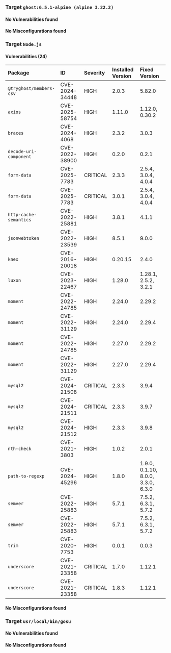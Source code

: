 
### Target `ghost:6.5.1-alpine (alpine 3.22.2)`
#### No Vulnerabilities found
#### No Misconfigurations found
### Target `Node.js`
#### Vulnerabilities (24)

| Package | ID | Severity | Installed Version | Fixed Version |
| :--- | :--- | :--- | :--- | :--- |
| `@tryghost/members-csv` | CVE-2024-34448 | HIGH | 2.0.3 | 5.82.0 |
| `axios` | CVE-2025-58754 | HIGH | 1.11.0 | 1.12.0, 0.30.2 |
| `braces` | CVE-2024-4068 | HIGH | 2.3.2 | 3.0.3 |
| `decode-uri-component` | CVE-2022-38900 | HIGH | 0.2.0 | 0.2.1 |
| `form-data` | CVE-2025-7783 | CRITICAL | 2.3.3 | 2.5.4, 3.0.4, 4.0.4 |
| `form-data` | CVE-2025-7783 | CRITICAL | 3.0.1 | 2.5.4, 3.0.4, 4.0.4 |
| `http-cache-semantics` | CVE-2022-25881 | HIGH | 3.8.1 | 4.1.1 |
| `jsonwebtoken` | CVE-2022-23539 | HIGH | 8.5.1 | 9.0.0 |
| `knex` | CVE-2016-20018 | HIGH | 0.20.15 | 2.4.0 |
| `luxon` | CVE-2023-22467 | HIGH | 1.28.0 | 1.28.1, 2.5.2, 3.2.1 |
| `moment` | CVE-2022-24785 | HIGH | 2.24.0 | 2.29.2 |
| `moment` | CVE-2022-31129 | HIGH | 2.24.0 | 2.29.4 |
| `moment` | CVE-2022-24785 | HIGH | 2.27.0 | 2.29.2 |
| `moment` | CVE-2022-31129 | HIGH | 2.27.0 | 2.29.4 |
| `mysql2` | CVE-2024-21508 | CRITICAL | 2.3.3 | 3.9.4 |
| `mysql2` | CVE-2024-21511 | CRITICAL | 2.3.3 | 3.9.7 |
| `mysql2` | CVE-2024-21512 | HIGH | 2.3.3 | 3.9.8 |
| `nth-check` | CVE-2021-3803 | HIGH | 1.0.2 | 2.0.1 |
| `path-to-regexp` | CVE-2024-45296 | HIGH | 1.8.0 | 1.9.0, 0.1.10, 8.0.0, 3.3.0, 6.3.0 |
| `semver` | CVE-2022-25883 | HIGH | 5.7.1 | 7.5.2, 6.3.1, 5.7.2 |
| `semver` | CVE-2022-25883 | HIGH | 5.7.1 | 7.5.2, 6.3.1, 5.7.2 |
| `trim` | CVE-2020-7753 | HIGH | 0.0.1 | 0.0.3 |
| `underscore` | CVE-2021-23358 | CRITICAL | 1.7.0 | 1.12.1 |
| `underscore` | CVE-2021-23358 | CRITICAL | 1.8.3 | 1.12.1 |
#### No Misconfigurations found
### Target `usr/local/bin/gosu`
#### No Vulnerabilities found
#### No Misconfigurations found
